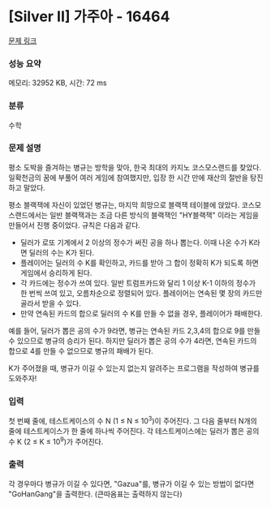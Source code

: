 # [Silver II] 가주아 - 16464 

[문제 링크](https://www.acmicpc.net/problem/16464) 

### 성능 요약

메모리: 32952 KB, 시간: 72 ms

### 분류

수학

### 문제 설명

<p>평소 도박을 즐겨하는 병규는 방학을 맞아, 한국 최대의 카지노 코스모스랜드를 찾았다. 일확천금의 꿈에 부풀어 여러 게임에 참여했지만, 입장 한 시간 만에 재산의 절반을 탕진하고 말았다.</p>

<p>평소 블랙잭에 자신이 있었던 병규는, 마지막 희망으로 블랙잭 테이블에 앉았다. 코스모스랜드에서는 일반 블랙잭과는 조금 다른 방식의 블랙잭인 "HY블랙잭" 이라는 게임을 만들어서 진행 중이었다. 규칙은 다음과 같다.</p>

<ul>
	<li>딜러가 로또 기계에서 2 이상의 정수가 써진 공을 하나 뽑는다. 이때 나온 수가 K라면 딜러의 수는 K가 된다.</li>
	<li>플레이어는 딜러의 수 K를 확인하고, 카드를 받아 그 합이 정확히 K가 되도록 하면 게임에서 승리하게 된다.</li>
	<li>각 카드에는 정수가 쓰여 있다. 일반 트럼프카드와 달리 1 이상 K-1 이하의 정수가 한 번씩 쓰여 있고, 오름차순으로 정렬되어 있다. 플레이어는 연속된 몇 장의 카드만 골라서 받을 수 있다.</li>
	<li>만약 연속된 카드의 합으로 딜러의 수 K를 만들 수 없을 경우, 플레이어가 패배한다.</li>
</ul>

<p>예를 들어, 딜러가 뽑은 공의 수가 9라면, 병규는 연속된 카드 2,3,4의 합으로 9를 만들 수 있으므로 병규의 승리가 된다. 하지만 딜러가 뽑은 공의 수가 4라면, 연속된 카드의 합으로 4를 만들 수 없으므로 병규의 패배가 된다.</p>

<p>K가 주어졌을 때, 병규가 이길 수 있는지 없는지 알려주는 프로그램을 작성하여 병규를 도와주자!</p>

### 입력 

 <p>첫 번째 줄에, 테스트케이스의 수 N (1 ≤ N ≤ 10<sup>3</sup>)이 주어진다. 그 다음 줄부터 N개의 줄에 테스트케이스가 한 줄에 하나씩 주어진다. 각 테스트케이스에는 딜러가 뽑은 공의 수 K (2 ≤ K ≤ 10<sup>9</sup>)가 주어진다.</p>

### 출력 

 <p>각 경우마다 병규가 이길 수 있다면, "Gazua"를, 병규가 이길 수 있는 방법이 없다면 "GoHanGang"을 출력한다. (큰따옴표는 출력하지 않는다)</p>

